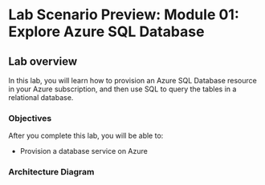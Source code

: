 # Lab Scenario Preview: Module 01: Explore Azure SQL Database

## Lab overview

In this lab, you will learn how to provision an Azure SQL Database resource in your Azure subscription, and then use SQL to query the tables in a relational database.

### Objectives

After you complete this lab, you will be able to:

- Provision a database service on Azure

### Architecture Diagram
